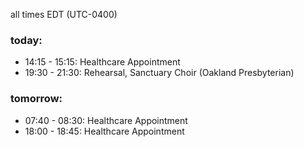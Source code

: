 all times EDT (UTC-0400)

### today:

* 14:15 - 15:15: Healthcare Appointment 
* 19:30 - 21:30: Rehearsal, Sanctuary Choir (Oakland Presbyterian)

### tomorrow:

* 07:40 - 08:30: Healthcare Appointment 
* 18:00 - 18:45: Healthcare Appointment 
